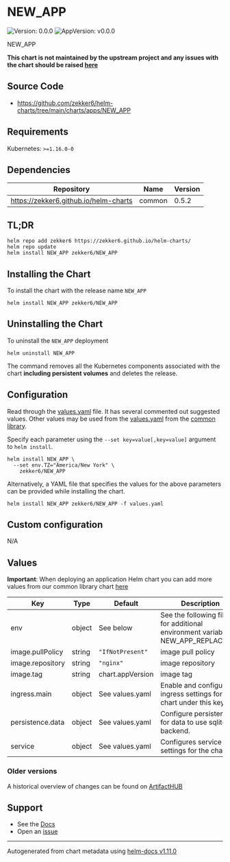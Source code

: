# NEW_APP

![Version: 0.0.0](https://img.shields.io/badge/Version-0.0.0-informational?style=flat-square) ![AppVersion: v0.0.0](https://img.shields.io/badge/AppVersion-v0.0.0-informational?style=flat-square)

NEW_APP

**This chart is not maintained by the upstream project and any issues with the chart should be raised [here](https://github.com/zekker6/helm-charts/issues/new)**

## Source Code

* <https://github.com/zekker6/helm-charts/tree/main/charts/apps/NEW_APP>

## Requirements

Kubernetes: `>=1.16.0-0`

## Dependencies

| Repository | Name | Version |
|------------|------|---------|
| https://zekker6.github.io/helm-charts | common | 0.5.2 |

## TL;DR

```console
helm repo add zekker6 https://zekker6.github.io/helm-charts/
helm repo update
helm install NEW_APP zekker6/NEW_APP
```

## Installing the Chart

To install the chart with the release name `NEW_APP`

```console
helm install NEW_APP zekker6/NEW_APP
```

## Uninstalling the Chart

To uninstall the `NEW_APP` deployment

```console
helm uninstall NEW_APP
```

The command removes all the Kubernetes components associated with the chart **including persistent volumes** and deletes the release.

## Configuration

Read through the [values.yaml](./values.yaml) file. It has several commented out suggested values.
Other values may be used from the [values.yaml](https://github.com/zekker6/helm-charts/blob/main/charts/library/common/values.yaml) from the [common library](https://github.com/zekker6/helm-charts/blob/main/charts/library/common).

Specify each parameter using the `--set key=value[,key=value]` argument to `helm install`.

```console
helm install NEW_APP \
  --set env.TZ="America/New York" \
    zekker6/NEW_APP
```

Alternatively, a YAML file that specifies the values for the above parameters can be provided while installing the chart.

```console
helm install NEW_APP zekker6/NEW_APP -f values.yaml
```

## Custom configuration

N/A

## Values

**Important**: When deploying an application Helm chart you can add more values from our common library chart [here](https://github.com/zekker6/helm-charts/blob/main/charts/library/common)

| Key | Type | Default | Description |
|-----|------|---------|-------------|
| env | object | See below | See the following files for additional environment variables: NEW_APP_REPLACE_ME |
| image.pullPolicy | string | `"IfNotPresent"` | image pull policy |
| image.repository | string | `"nginx"` | image repository |
| image.tag | string | chart.appVersion | image tag |
| ingress.main | object | See values.yaml | Enable and configure ingress settings for the chart under this key. |
| persistence.data | object | See values.yaml | Configure persistence for data to use sqlite backend. |
| service | object | See values.yaml | Configures service settings for the chart. |

### Older versions

A historical overview of changes can be found on [ArtifactHUB](https://artifacthub.io/packages/helm/zekker6/NEW_APP?modal=changelog)

## Support

- See the [Docs](http://zekker6.github.io/helm-charts/docs/)
- Open an [issue](https://github.com/zekker6/helm-charts/issues/new)

----------------------------------------------
Autogenerated from chart metadata using [helm-docs v1.11.0](https://github.com/norwoodj/helm-docs/releases/v1.11.0)
